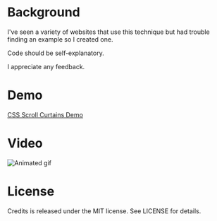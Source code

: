 # Background

I've seen a variety of websites that use this technique but had trouble finding an example so I created one.

Code should be self-explanatory.

I appreciate any feedback.

# Demo

[CSS Scroll Curtains Demo](https://combes.github.io/scroll-curtains/)

# Video

![Animated gif](scroll-curtains-video.gif "Animation showing example")

# License
Credits is released under the MIT license. See LICENSE for details.
